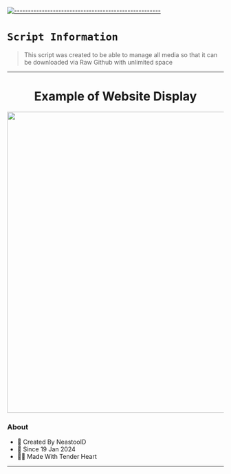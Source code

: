 [![-----------------------------------------------------](https://raw.githubusercontent.com/andreasbm/readme/master/assets/lines/colored.png)](#table-of-contents)

# `Script Information`
>This script was created to be able to manage all media so that it can be downloaded via Raw Github with unlimited space

---------

<h1 align="center">Example of Website Display</h1>
<p align="center">
  <img src="https://raw.githubusercontent.com/NeeasTooID/Static-HTML/main/media/image.png" width=700 />
</p>

### About
- 👤 Created By NeastooID
- 💌 Since 19 Jan 2024
- 👨‍💻 Made With Tender Heart 

------
